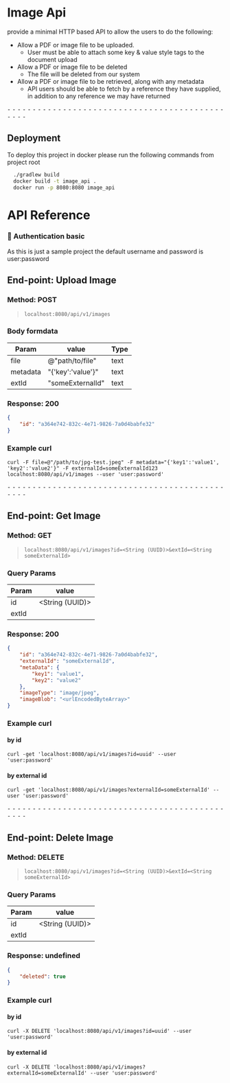 # Image Api

provide a minimal HTTP based API to allow the users to do the
following:

- Allow a PDF or image file to be uploaded.
    - User must be able to attach some key & value style tags to the document upload
- Allow a PDF or image file to be deleted
    - The file will be deleted from our system
- Allow a PDF or image file to be retrieved, along with any metadata
    - API users should be able to fetch by a reference they have supplied, in addition to any reference we may have returned 
  
⁃ ⁃ ⁃ ⁃ ⁃ ⁃ ⁃ ⁃ ⁃ ⁃ ⁃ ⁃ ⁃ ⁃ ⁃ ⁃ ⁃ ⁃ ⁃ ⁃ ⁃ ⁃ ⁃ ⁃ ⁃ ⁃ ⁃ ⁃ ⁃ ⁃ ⁃ ⁃ ⁃ ⁃ ⁃ ⁃ ⁃ ⁃ ⁃ ⁃ ⁃ ⁃ ⁃ ⁃ ⁃ ⁃ ⁃

## Deployment

To deploy this project in docker please run the following commands from project root

```bash
  ./gradlew build
  docker build -t image_api .
  docker run -p 8080:8080 image_api
```


# API Reference

### 🔑 Authentication basic

As this is just a sample project the default username and password is user:password

## End-point: Upload Image
### Method: POST
>```
>localhost:8080/api/v1/images
>```
### Body formdata

|Param|value|Type|
|---|---|---|
|file|@"path/to/file"|text|
|metadata|"{'key':'value'}"|text|
|extId|"someExternalId"|text|

### Response: 200
```json
{
    "id": "a364e742-832c-4e71-9826-7a0d4babfe32"
}
```

### Example curl
`curl -F file=@"/path/to/jpg-test.jpeg" -F metadata="{'key1':'value1', 'key2':'value2'}" -F externalId=someExternalId123  localhost:8080/api/v1/images --user 'user:password'`


⁃ ⁃ ⁃ ⁃ ⁃ ⁃ ⁃ ⁃ ⁃ ⁃ ⁃ ⁃ ⁃ ⁃ ⁃ ⁃ ⁃ ⁃ ⁃ ⁃ ⁃ ⁃ ⁃ ⁃ ⁃ ⁃ ⁃ ⁃ ⁃ ⁃ ⁃ ⁃ ⁃ ⁃ ⁃ ⁃ ⁃ ⁃ ⁃ ⁃ ⁃ ⁃ ⁃ ⁃ ⁃ ⁃ ⁃

## End-point: Get Image
### Method: GET
>```
>localhost:8080/api/v1/images?id=<String (UUID)>&extId=<String someExternalId>
>```
### Query Params

|Param|value|
|---|---|
|id|<String (UUID)>|
|extId|<String someExternalId>|

### Response: 200
```json
{
    "id": "a364e742-832c-4e71-9826-7a0d4babfe32",
    "externalId": "someExternalId",
    "metaData": {
        "key1": "value1",
        "key2": "value2"
    },
    "imageType": "image/jpeg",
    "imageBlob": "<urlEncodedByteArray>"
}
```

### Example curl

#### by id
`curl -get 'localhost:8080/api/v1/images?id=uuid' --user 'user:password'`

#### by external id
`curl -get 'localhost:8080/api/v1/images?externalId=someExternalId' --user 'user:password'`


⁃ ⁃ ⁃ ⁃ ⁃ ⁃ ⁃ ⁃ ⁃ ⁃ ⁃ ⁃ ⁃ ⁃ ⁃ ⁃ ⁃ ⁃ ⁃ ⁃ ⁃ ⁃ ⁃ ⁃ ⁃ ⁃ ⁃ ⁃ ⁃ ⁃ ⁃ ⁃ ⁃ ⁃ ⁃ ⁃ ⁃ ⁃ ⁃ ⁃ ⁃ ⁃ ⁃ ⁃ ⁃ ⁃ ⁃

## End-point: Delete Image
### Method: DELETE
>```
>localhost:8080/api/v1/images?id=<String (UUID)>&extId=<String someExternalId> 
>```
### Query Params

|Param|value|
|---|---|
|id|<String (UUID)>|
|extId|<String someExternalId>|

### Response: undefined
```json
{
    "deleted": true
}
```

### Example curl

#### by id
`curl -X DELETE 'localhost:8080/api/v1/images?id=uuid' --user 'user:password'`

#### by external id
`curl -X DELETE 'localhost:8080/api/v1/images?externalId=someExternalId' --user 'user:password'`




